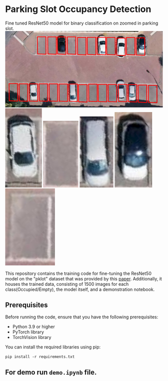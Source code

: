 # Parking Slot Occupancy Detection
Fine tuned ResNet50 model for binary classification on zoomed in parking slot. 
![alt text](images/parking_full_size.jpg)
<br>
![alt text](images/test1.jpg)
![alt text](images/test2.jpg)
![alt text](images/test3.jpg)
![alt text](images/test4.jpg)
![alt text](images/test5.jpg)

This repository contains the training code for fine-tuning the ResNet50 model on the "pklot" dataset that was provided by this [paper]("https://www.researchgate.net/publication/344374111_Real-time_image-based_parking_occupancy_detection_using_deep_learning_-_A_CPU_friendly_MATLAB_tutorial").
Additionally, it houses the trained data, consisting of 1500 images for each class(Occupied/Empty), the model itself,
and a demonstration notebook.

## Prerequisites

Before running the code, ensure that you have the following prerequisites:

- Python 3.9 or higher
- PyTorch library
- TorchVision library

You can install the required libraries using pip:

```shell
pip install -r requirements.txt
```

## For demo run `demo.ipynb` file.